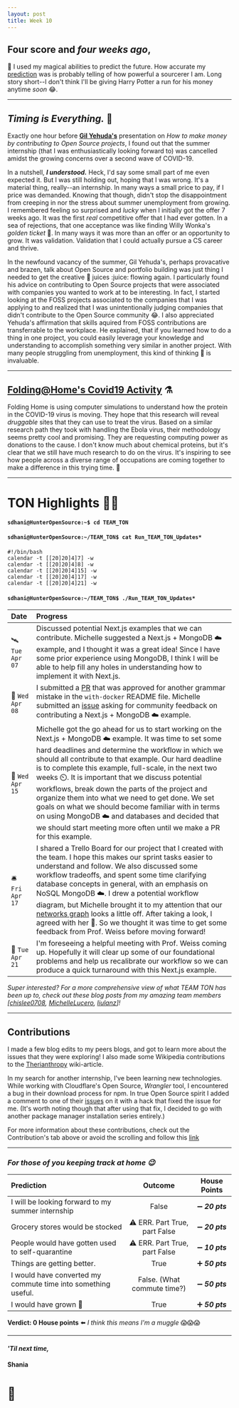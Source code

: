 ```yaml
---
layout: post
title: Week 10
---
```


## Four score and *four weeks ago*, 

:crystal_ball: I used my magical abilities to predict the future. How accurate my [prediction](https://hunter-college-ossd-spr-2020.github.io/sdhani-weekly/week08/) was is probably telling of how powerful a sourcerer I am. Long story short--I don't think I'll be giving Harry Potter a run for his money anytime *soon* :joy:.

---

## ***Timing is Everything.*** :leaves:
                  
                  
Exactly one hour before  **[Gil Yehuda's](https://www.linkedin.com/in/gilyehuda)**  presentation on *How to make money by contributing to Open Source projects*, I found out that the summer internship (that I was enthusiastically looking forward to) was cancelled amidst the growing concerns over a second wave of COVID-19. 

In a nutshell, ***I understood.*** Heck, I'd say some small part of me even expected it. But I was still holding out, hoping that I was wrong. It's a material thing, really--an internship. In many ways a small price to pay, if I price was demanded. Knowing that though, didn't stop the disappointment from creeping in nor the stress about summer unemployment from growing. I remembered feeling so surprised and *lucky* when I initially got the offer 7 weeks ago. It was the first *real* competitive offer that I had ever gotten. In a sea of rejections, that one acceptance was like finding Willy Wonka's *golden ticket* :chocolate_bar:. In many ways it was more than an offer or an opportunity to grow. It was validation. Validation that I could actually pursue a CS career and thrive. 

In the newfound vacancy of the summer, Gil Yehuda's, perhaps provacative and brazen, talk about Open Source and portfolio building was just thing I needed to get the creative :art: juices :juice: flowing again. I particularly found his advice on contributing to Open Source projects that were associated with companies you wanted to work at to be interesting. In fact, I started looking at the FOSS projects associated to the companies that I was applying to and realized that I was unintentionally judging companies that didn't contribute to the Open Source community :joy:. I also appreciated Yehuda's affirmation that skills aquired from FOSS contributions are transferrable to the workplace. He explained, that if you learned how to do a thing in one project, you could easily leverage your knowledge and understanding to accomplish something very similar in  another project. With many people struggling from unemployment, this kind of thinking :thinking: is invaluable.

---

## [Folding@Home's Covid19 Activity](https://foldingathome.org/covid19/) :alembic:

Folding Home is using computer simulations to understand how the protein in the COVID-19 virus is moving. They hope that this research will reveal *druggable* sites that they can use to treat the virus. Based on a similar research path they took with handling the Ebola virus, their methodology seems pretty cool and promising. They are requesting computing power as donations to the cause. I don't know much about chemical proteins, but it's clear that we still have much research to do on the virus. It's inspiring to see how people across a diverse range of occupations are coming together to make a difference in this trying time. :microscope:

---

# TON Highlights :woman_juggling:

#### `sdhani@HunterOpenSource:~$ cd TEAM_TON`
#### `sdhani@HunterOpenSource:~/TEAM_TON$ cat Run_TEAM_TON_Updates*`

```Shell
#!/bin/bash
calendar -t [[20]20]4]7] -w 
calendar -t [[20]20]4]8] -w 
calendar -t [[20]20]4]15] -w 
calendar -t [[20]20]4]17] -w 
calendar -t [[20]20]4]21] -w 
```

#### `sdhani@HunterOpenSource:~/TEAM_TON$ ./Run_TEAM_TON_Updates*`

|  Date   |  Progress |
|:------|:---|
|:artificial_satellite: `Tue Apr 07` | Discussed potential Next.js examples that we can contribute. Michelle suggested a Next.js + MongoDB :cloud: example, and I thought it was a great idea! Since I have some prior experience using MongoDB, I think I will be able to help fill any holes in understanding how to implement it with Next.js. |
|:vibration_mode: `Wed Apr 08` | I submitted a [PR](https://github.com/zeit/next.js/pull/11760) that was approved for another grammar mistake in the `with-docker` README file. Michelle submitted an [issue](https://github.com/zeit/next.js/issues/11756) asking for community feedback on contributing a Next.js + MongoDB :cloud: example. |
|:call_me_hand:  `Wed Apr 15` | Michelle got the go ahead for us to start working on the Next.js + MongoDB :cloud: example. It was time to set some hard deadlines and determine the workflow in which we should all contribute to that example. Our hard deadline is to complete this example, full-scale, in the next two weeks :timer_clock:. It is important that we discuss potential workflows, break down the parts of the project and organize them into what we need to get done. We set goals on what we should become familiar with in terms on using MongoDB :cloud: and databases and decided that we should start meeting more often until we make a PR for this example. |
|:bellhop_bell: `Fri Apr 17` | I shared a Trello Board for our project that I created with the team. I hope this makes our sprint tasks easier to understand and follow. We also discussed some workflow tradeoffs, and spent some time clarifying database concepts in general, with an emphasis on NoSQL MongoDB :cloud:. I drew a potential workflow diagram, but Michelle brought it to my attention that our [networks graph](https://github.com/hunter-college-ossd-spr-2020/next.js/network) looks a little off. After taking a look, I agreed with her :100:. So we thought it was time to get some feedback from Prof. Weiss before moving forward! |
|:crystal_ball: `Tue Apr 21` | I'm foreseeing a helpful meeting with Prof. Weiss coming up. Hopefully it will clear up some of our foundational problems and help us recalibrate our workflow so we can produce a quick turnaround with this Next.js example. |

*Super interested? For a more comprehensive view of what TEAM TON has been up to, check out these blog posts from my amazing team members [[chislee0708](https://hunter-college-ossd-spr-2020.github.io/chislee0708-weekly/week10/), [MichelleLucero](https://hunter-college-ossd-spr-2020.github.io/MichelleLucero-weekly/week10/), [liulanz](https://hunter-college-ossd-spr-2020.github.io/liulanz-weekly/week10/)]!*

---

## Contributions

I made a few blog edits to my peers blogs, and got to learn more about the issues that they were exploring! I also made some Wikipedia contributions to the [Therianthropy](https://en.wikipedia.org/wiki/Therianthropy) wiki-article. 

In my search for another internship, I've been learning new technologies. While working with Cloudflare's Open Source, *Wrangler* tool, I encountered a bug in their download process for npm. In true Open Source spirit I added a comment to one of their [issues](https://github.com/cloudflare/wrangler/issues/266) on it with a hack that fixed the issue for me. (It's worth noting though that after using that fix, I decided to go with another package manager installation series entirely.)  

For more information about these contributions, check out the Contribution's tab above or avoid the scrolling and follow this [link](https://hunter-college-ossd-spr-2020.github.io/sdhani-weekly/contributions/)

---

### ***For those of you keeping track at home :wink:***


| Prediction | Outcome | House Points |
|:----|:----:|:---:|
| I will be looking forward to my summer internship | False | :heavy_minus_sign: ***20 pts*** |
| Grocery stores would be stocked | :warning: ERR. Part True, part False | :heavy_minus_sign: ***20 pts*** |
| People would have gotten used to self-quarantine | :warning: ERR. Part True, part False | :heavy_minus_sign: ***10 pts*** |
| Things are getting better. | True | :heavy_plus_sign: ***50 pts*** |
| I would have converted my commute time into something useful. | False. (What commute time?) | :heavy_minus_sign: ***50 pts*** |
| I would have grown :seedling: | True | :heavy_plus_sign: ***50 pts*** |

**Verdict: 0 House points** :arrow_left: *I think this means I'm a muggle* :scream::scream::scream:

---

#### *'Til next time,*
#### Shania
# :mushroom:
